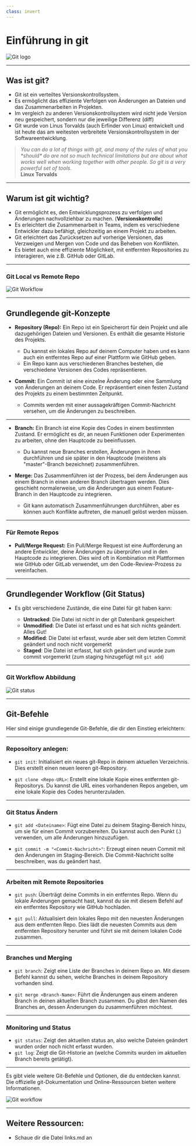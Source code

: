 ```yaml
---
class: invert
---
```

# Einführung in git

![Git logo](./imgs/Git-logo.svg.png)

---

## Was ist git?

- Git ist ein verteiltes Versionskontrollsystem.
- Es ermöglicht das effiziente Verfolgen von Änderungen an Dateien und das Zusammenarbeiten in Projekten.
- Im vergleich zu anderen Versionskontrollsystem wird nicht jede Version neu gespeichert, sondern nur die jeweilige Differenz (diff)
- Git wurde von Linus Torvalds (auch Erfinder von Linux) entwickelt und ist heute das am weitesten verbreitete Versionskontrollsystem in der Softwareentwicklung.

> *You can do a lot of things with git, and many of the rules of what you \*should\* do are not so much technical limitations but are about what works well when working together with other people. So git is a very powerful set of tools.*   
**Linux Torvalds**

---

## Warum ist git wichtig?

- Git ermöglicht es, den Entwicklungsprozess zu verfolgen und Änderungen nachvollziehbar zu machen. (**Versionskontrolle**)
- Es erleichtert die Zusammenarbeit in Teams, indem es verschiedene Entwickler dazu befähigt, gleichzeitig an einem Projekt zu arbeiten.
- Git erleichtert das Zurücksetzen auf vorherige Versionen, das Verzweigen und Mergen von Code und das Beheben von Konflikten.
- Es bietet auch eine effiziente Möglichkeit, mit entfernten Repositories zu interagieren, wie z.B. GitHub oder GitLab.

---

### Git Local vs Remote Repo

![Git Workflow](./imgs/git-repo-basics.png)

---

## Grundlegende git-Konzepte

- **Repository (Repo):** Ein Repo ist ein Speicherort für dein Projekt und alle dazugehörigen Dateien und Versionen. Es enthält die gesamte Historie des Projekts.
    - Du kannst ein lokales Repo auf deinem Computer haben und es kann auch ein entferntes Repo auf einer Plattform wie GitHub geben.
    - Ein Repo kann aus verschiedenen Branches bestehen, die verschiedene Versionen des Codes repräsentieren.

- **Commit:** Ein Commit ist eine einzelne Änderung oder eine Sammlung von Änderungen an deinem Code. Er repräsentiert einen festen Zustand des Projekts zu einem bestimmten Zeitpunkt.
    - Commits werden mit einer aussagekräftigen Commit-Nachricht versehen, um die Änderungen zu beschreiben.

---

- **Branch:** Ein Branch ist eine Kopie des Codes in einem bestimmten Zustand. Er ermöglicht es dir, an neuen Funktionen oder Experimenten zu arbeiten, ohne den Hauptcode zu beeinflussen.
    - Du kannst neue Branches erstellen, Änderungen in ihnen durchführen und sie später in den Hauptcode (meistens als "master"-Branch bezeichnet) zusammenführen.

- **Merge:** Das Zusammenführen ist der Prozess, bei dem Änderungen aus einem Branch in einen anderen Branch übertragen werden. Dies geschieht normalerweise, um die Änderungen aus einem Feature-Branch in den Hauptcode zu integrieren.
    - Git kann automatisch Zusammenführungen durchführen, aber es können auch Konflikte auftreten, die manuell gelöst werden müssen.

---

### Für Remote Repos

- **Pull/Merge Request:** Ein Pull/Merge Request ist eine Aufforderung an andere Entwickler, deine Änderungen zu überprüfen und in den Hauptcode zu integrieren. Dies wird oft in Kombination mit Plattformen wie GitHub oder GitLab verwendet, um den Code-Review-Prozess zu vereinfachen.

---

## Grundlegender Workflow (Git Status)

- Es gibt verschiedene Zustände, die eine Datei für git haben kann:
    
    - **Untracked**: Die Datei ist nicht in der git Datenbank gespeichert
    - **Unmodified**: Die Datei ist erfasst und es hat sich nichts geändert. Alles Gut!
    - **Modified**: Die Datei ist erfasst, wurde aber seit dem letzten Commit geändert und noch nicht vorgemerkt
    - **Staged**: Die Datei ist erfasst, hat sich geändert und wurde zum commit vorgemerkt (zum staging hinzugefügt mit `git add`)

---

### Git Workflow Abbildung

![Git status](./imgs/lifecycle.png)

---

## Git-Befehle

Hier sind einige grundlegende Git-Befehle, die dir den Einstieg erleichtern:

---

### Reposoitory anlegen:

- `git init`: Initialisiert ein neues git-Repo in deinem aktuellen Verzeichnis. Dies erstellt einen neuen leeren git-Repository.

- `git clone <Repo-URL>`: Erstellt eine lokale Kopie eines entfernten git-Repositorys. Du kannst die URL eines vorhandenen Repos angeben, um eine lokale Kopie des Codes herunterzuladen.

---

### Git Status Ändern

- `git add <Dateiname>`: Fügt eine Datei zu deinem Staging-Bereich hinzu, um sie für einen Commit vorzubereiten. Du kannst auch den Punkt (.) verwenden, um alle Änderungen hinzuzufügen.

- `git commit -m "<Commit-Nachricht>"`: Erzeugt einen neuen Commit mit den Änderungen im Staging-Bereich. Die Commit-Nachricht sollte beschreiben, was du geändert hast.

---

### Arbeiten mit Remote Repositories

- `git push`: Überträgt deine Commits in ein entferntes Repo. Wenn du lokale Änderungen gemacht hast, kannst du sie mit diesem Befehl auf ein entferntes Repository wie GitHub hochladen.

- `git pull`: Aktualisiert dein lokales Repo mit den neuesten Änderungen aus dem entfernten Repo. Dies lädt die neuesten Commits aus dem entfernten Repository herunter und führt sie mit deinem lokalen Code zusammen.

---

### Branches und Merging

- `git branch`: Zeigt eine Liste der Branches in deinem Repo an. Mit diesem Befehl kannst du sehen, welche Branches in deinem Repository vorhanden sind.

- `git merge <Branch-Name>`: Führt die Änderungen aus einem anderen Branch in deinen aktuellen Branch zusammen. Du gibst den Namen des Branches an, dessen Änderungen du zusammenführen möchtest.

---

### Monitoring und Status

- `git status`: Zeigt den aktuellen status an, also welche Dateien geändert wurden order noch nicht erfasst wurden.
- `git log`: Zeigt die Git-Historie an (welche Commits wurden im aktuellen Branch bereits getätigt).

---

Es gibt viele weitere Git-Befehle und Optionen, die du entdecken kannst. Die offizielle git-Dokumentation und Online-Ressourcen bieten weitere Informationen.

![Git workflow](./imgs/workflow.png)

---

## Weitere Ressourcen:

- Schaue dir die Datei links.md an
